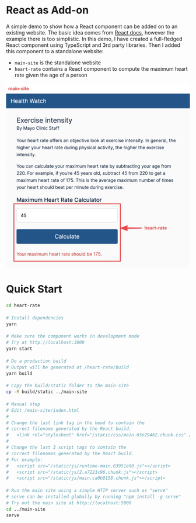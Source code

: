 # React as Add-on

A simple demo to show how a React component can be added on to an existing
website. The basic idea comes from
[React docs](https://reactjs.org/docs/add-react-to-a-website.html), however the
example there is too simplistic. In this demo, I have created a full-fledged
React component using TypeScript and 3rd party libraries. Then I added this
component to a standalone website:

- `main-site` is the standalone website
- `heart-rate` contains a React component to compute the maximum heart rate
  given the age of a person

![Screen Shot](assets/screenshot.png)

# Quick Start

```bash
cd heart-rate

# Install dependencies
yarn

# Make sure the component works in development mode
# Try at http://localhost:3000
yarn start

# Do a production build
# Output will be generated at /heart-rate/build
yarn build

# Copy the build/static folder to the main-site
cp -R build/static ../main-site

# Manual step
# Edit /main-site/index.html
#
# Change the last link tag in the head to contain the
# correct filename generated by the React build.
#   <link rel="stylesheet" href="/static/css/main.63e29462.chunk.css" />
#
# Change the last 3 script tags to contain the
# correct filenames generated by the React build.
# For example:
#   <script src="/static/js/runtime-main.03951e90.js"></script>
#   <script src="/static/js/2.a7221c96.chunk.js"></script>
#   <script src="/static/js/main.ca0b9158.chunk.js"></script>

# Run the main site using a simple HTTP server such as "serve"
# serve can be installed globally by running "npm install -g serve"
# Try out the main site at http://localhost:5000
cd ../main-site
serve
```
